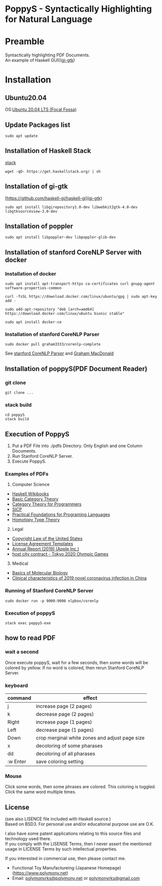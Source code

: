 # PoppyS - Syntactically Highlighting for Natural Language
# Preamble
Syntactically highlighting PDF Documents.  
An example of Haskell GUI(([gi-gtk](https://hackage.haskell.org/package/gi-gtk))
# Installation
## Ubuntu20.04
OS:[Ubuntu 20.04 LTS (Focal Fossa)](https://releases.ubuntu.com/20.04/)  
## Update Packages list
```shell
sudo apt update
```
## Installation of Haskell Stack
[stack](https://docs.haskellstack.org/en/stable/README/)
```shell
wget -qO- https://get.haskellstack.org/ | sh
```
## Installation of gi-gtk
[https://github.com/haskell-gi/haskell-gi](gi-gtk)
```shell
sudo apt install libgirepository1.0-dev libwebkit2gtk-4.0-dev libgtksourceview-3.0-dev
```
## Installation of poppler
```shell
sudo apt install libpoppler-dev libpoppler-glib-dev
```
## Installation of stanford CoreNLP Server with docker
### Installation of docker
```shell
sudo apt install apt-transport-https ca-certificates curl gnupg-agent software-properties-common
```
```shell
curl -fsSL https://download.docker.com/linux/ubuntu/gpg | sudo apt-key  add -
```
```shell
sudo add-apt-repository "deb [arch=amd64] https://download.docker.com/linux/ubuntu bionic stable"
```
```shell
sudo apt install docker-ce
```
### Installation of stanford CoreNLP Parser
```shell
sudo docker pull graham3333/corenlp-complete
```
See [stanford CoreNLP Parser](https://stanfordnlp.github.io/CoreNLP/other-languages.html) and [Graham MacDonald](https://hub.docker.com/r/graham3333/corenlp-complete)  
## Installation of poppyS(PDF Document Reader)
### git clone
```shell
git clone ...
```
### stack build
```shell
cd poppyS
stack build
```
## Execution of PoppyS
1. Put a PDF File into ./pdfs Directory. Only English and one Column Documents.  
2. Run Stanford CoreNLP Server.
3. Execute PoppyS.
### Examples of PDFs
1. Computer Science
* [Haskell Wikibooks](https://en.wikibooks.org/wiki/Haskell)
* [Basic Category Theory](https://arxiv.org/abs/1612.09375)
* [Category Theory for Programmers](https://github.com/hmemcpy/milewski-ctfp-pdf)
* [SICP](https://web.mit.edu/alexmv/6.037/sicp.pdf)
* [Practical Foundations for Programing Languages](http://profs.sci.univr.it/~merro/files/harper.pdf)
* [Homotopy Type Theory](http://saunders.phil.cmu.edu/book/hott-ebook.pdf)
2. Legal
* [Copyright Law of the United States](https://www.copyright.gov/title17/title17.pdf)
* [License Agreement Templates](https://otl.stanford.edu/sites/g/files/sbiybj10286/f/exclusive_03-06-2018.pdf)
* [Annual Report (2019) (Apple Inc.)](https://s2.q4cdn.com/470004039/files/doc_financials/2019/ar/_10-K-2019-(As-Filed).pdf)
* [host city contract - Tokyo 2020 Olympic Games](https://gtimg.tokyo2020.org/image/upload/production/jxnoeerdp7hxvgtgxp73.pdf)
3. Medical
* [Basics of Molecular Biology](https://homes.cs.washington.edu/~tompa/papers/molbio.pdf)
* [Clinical characteristics of 2019 novel coronavirus infection in China](https://www.medrxiv.org/content/10.1101/2020.02.06.20020974v1)

### Running of Stanford CoreNLP Server
```
sudo docker run -p 9000:9000 nlpbox/corenlp
```
### Execution of poppyS
```shell
stack exec poppyS-exe
```
## how to read PDF
### wait a second
Once execute poppyS, wait for a few seconds, then some words will be colored by yellow.
If no word is colored, then rerun Stanford CoreNLP Server.
### keyboard
|  command  |  effect  |
| ---- | ---- |
|  j  | increase page (2 pages) |
|  k  | decrease page (2 pages) |
|  Right  | increase page (1 pages) |
|  Left  | decrease page (1 pages) |
|  Down  | crop merginal white zones and adjust page size|
|  x  | decoloring of some pharases |
|  dd  | decoloring of all pharases |
|  :w Enter  | save coloring setting |
### Mouse
Click some words, then some phrases are colored. This coloring is toggled. Click the same word multiple times.  
## License
(see also LISENCE file included with Haskell source.)  
Based on BSD3. For personal use and/or educational purpose use are O.K.  

I also have some patent applications relating to this source files and technology used there.  
If you comply with the LISENSE Terms, then I never assert the mentioned usage in LICENSE Terms by such intellectual properties.  

If you interested in commercial use, then please contact me.  
  * Functional Toy Manufactureing (Japanese Homepage) (https://www.polymony.net)  
  * Email: polymonyrks@polymony.net or polymonyrks@gmail.com  
